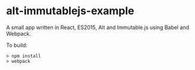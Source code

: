 # alt-immutablejs-example
A small app written in React, ES2015, Alt and Immutable.js using Babel and Webpack.

To build:

```
> npm install
> webpack
```
